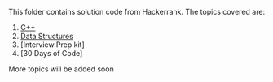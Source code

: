 This folder contains solution code from Hackerrank. The topics covered are:

1) [C++](https://www.hackerrank.com/domains/cpp?badge_type=cpp)
2) [Data Structures](https://www.hackerrank.com/domains/data-structures)
3) [Interview Prep kit]
4) [30 Days of Code]

More topics will be added soon
